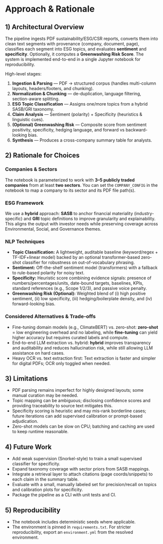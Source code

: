 # Approach & Rationale

## 1) Architectural Overview
The pipeline ingests PDF sustainability/ESG/CSR reports, converts them into clean text segments with provenance (company, document, page), classifies each segment into ESG topics, and evaluates **sentiment** and **specificity**. Optionally, it computes a **Greenwashing Risk Score**. The system is implemented end-to-end in a single Jupyter notebook for reproducibility.

High-level stages:
1. **Ingestion & Parsing** — PDF -> structured corpus (handles multi-column layouts, headers/footers, and chunking).
2. **Normalization & Chunking** — de-duplication, language filtering, section-aware splitting.
3. **ESG Topic Classification** — Assigns one/more topics from a hybrid SASB/GRI taxonomy.
4. **Claim Analysis** — Sentiment (polarity) + Specificity (heuristics & linguistic cues).
5. **(Optional) Greenwashing Risk** — Composite score from sentiment positivity, specificity, hedging language, and forward vs backward-looking bias.
6. **Synthesis** — Produces a cross-company summary table for analysts.

## 2) Rationale for Choices

### Companies & Sectors
The notebook is parameterized to work with **3–5 publicly traded companies** from at least **two sectors**. You can set the `COMPANY_CONFIG` in the notebook to map a company to its sector and its PDF file path(s).

### ESG Framework
We use a **hybrid** approach: **SASB** to anchor financial materiality (industry-specific) and **GRI** topic definitions to improve granularity and explainability. This aligns the output with investor needs while preserving coverage across Environmental, Social, and Governance themes.

### NLP Techniques
- **Topic Classification:** A lightweight, auditable baseline (keyword/regex + TF-IDF+linear model) backed by an optional transformer-based zero-shot classifier for robustness on out-of-vocabulary phrasing.
- **Sentiment:** Off-the-shelf sentiment model (transformers) with a fallback to rule-based polarity for noisy text.
- **Specificity:** Heuristic score combining evidence signals: presence of numbers/percentages/units, date-bound targets, baselines, KPIs, standard references (e.g., Scope 1/2/3), and passive voice penalty.
- **Greenwashing Risk (Optional):** Weighted blend of (i) high positive sentiment, (ii) low specificity, (iii) hedging/boilerplate density, and (iv) forward-looking bias.

### Considered Alternatives & Trade-offs
- Fine-tuning domain models (e.g., ClimateBERT) vs. zero-shot: **zero-shot** = low engineering overhead and no labeling, while **fine-tuning** can yield higher accuracy but requires curated labels and compute.
- End-to-end LLM extraction vs. hybrid: **hybrid** improves transparency and auditability and reduces hallucination risk, while still allowing LLM assistance on hard cases.
- Heavy OCR vs. text extraction first: Text extraction is faster and simpler for digital PDFs; OCR only toggled when needed.

## 3) Limitations
- PDF parsing remains imperfect for highly designed layouts; some manual curation may be needed.
- Topic mapping can be ambiguous; disclosing confidence scores and providing traceability to source text mitigates this.
- Specificity scoring is heuristic and may mis-rank borderline cases; future iterations can add supervised calibration or prompt-based adjudication.
- Zero-shot models can be slow on CPU; batching and caching are used to keep runtime reasonable.

## 4) Future Work
- Add weak supervision (Snorkel-style) to train a small supervised classifier for specificity.
- Expand taxonomy coverage with sector priors from SASB mappings.
- Integrate a retrieval layer to attach citations (page coords/snippets) to each claim in the summary table.
- Evaluate with a small, manually labeled set for precision/recall on topics and calibration plots for specificity.
- Package the pipeline as a CLI with unit tests and CI.

## 5) Reproducibility
- The notebook includes deterministic seeds where applicable.
- The environment is pinned in `requirements.txt`. For stricter reproducibility, export an `environment.yml` from the resolved environment.
